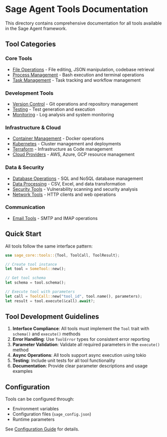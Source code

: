 # Sage Agent Tools Documentation

This directory contains comprehensive documentation for all tools available in the Sage Agent framework.

## Tool Categories

### Core Tools
- [File Operations](file-operations.md) - File editing, JSON manipulation, codebase retrieval
- [Process Management](process-management.md) - Bash execution and terminal operations
- [Task Management](task-management.md) - Task tracking and workflow management

### Development Tools
- [Version Control](version-control.md) - Git operations and repository management
- [Testing](testing.md) - Test generation and execution
- [Monitoring](monitoring.md) - Log analysis and system monitoring

### Infrastructure & Cloud
- [Container Management](container-management.md) - Docker operations
- [Kubernetes](kubernetes.md) - Cluster management and deployments
- [Terraform](terraform.md) - Infrastructure as Code management
- [Cloud Providers](cloud-providers.md) - AWS, Azure, GCP resource management

### Data & Security
- [Database Operations](database-operations.md) - SQL and NoSQL database management
- [Data Processing](data-processing.md) - CSV, Excel, and data transformation
- [Security Tools](security-tools.md) - Vulnerability scanning and security analysis
- [Network Tools](network-tools.md) - HTTP clients and web operations

### Communication
- [Email Tools](email-tools.md) - SMTP and IMAP operations

## Quick Start

All tools follow the same interface pattern:

```rust
use sage_core::tools::{Tool, ToolCall, ToolResult};

// Create tool instance
let tool = SomeTool::new();

// Get tool schema
let schema = tool.schema();

// Execute tool with parameters
let call = ToolCall::new("tool_id", tool.name(), parameters);
let result = tool.execute(&call).await?;
```

## Tool Development Guidelines

1. **Interface Compliance**: All tools must implement the `Tool` trait with `schema()` and `execute()` methods
2. **Error Handling**: Use `ToolError` types for consistent error reporting
3. **Parameter Validation**: Validate all required parameters in the `execute()` method
4. **Async Operations**: All tools support async execution using tokio
5. **Testing**: Include unit tests for all tool functionality
6. **Documentation**: Provide clear parameter descriptions and usage examples

## Configuration

Tools can be configured through:
- Environment variables
- Configuration files (`sage_config.json`)
- Runtime parameters

See [Configuration Guide](../user-guide/configuration.md) for details.